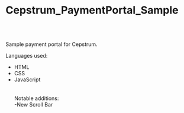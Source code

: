 # Cepstrum_PaymentPortal_Sample
<br>

<br>
<p>Sample payment portal for Cepstrum.</p>
<p>Languages used:</p>
<ul>
<li>HTML</li>
<li>CSS</li>
<li>JavaScript</li>

<br>
<br>
Notable additions:
    <br>-New Scroll Bar
</ul>